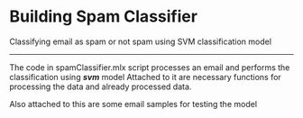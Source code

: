 # Building Spam Classifier
Classifying email as spam or not spam using SVM classification model

---
The code in spamClassifier.mlx script  processes an email and performs the classification using ***svm*** model 
 Attached to it are necessary functions for processing the data and already processed data. 
 
 Also attached to this are some email samples for testing the model
 
 
